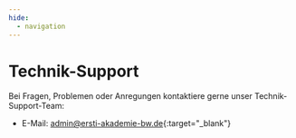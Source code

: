 ```yaml
---
hide:
  - navigation
---
```


# Technik-Support

Bei Fragen, Problemen oder Anregungen kontaktiere gerne unser Technik-Support-Team:

* E-Mail: [admin@ersti-akademie-bw.de](mailto:admin@ersti-akademie-bw.de){:target="_blank"}
